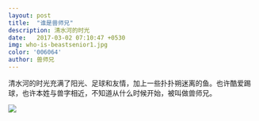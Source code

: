 ```yaml
---
layout: post
title:  "谁是兽师兄"
description: 清水河的时光
date:   2017-03-02 07:10:47 +0530
img: who-is-beastsenior1.jpg
color: '006064'
author: 兽师兄
---
```

清水河的时光充满了阳光、足球和友情，加上一些扑扑朔迷离的鱼。也许酷爱踢球，也许本姓与兽字相近，不知道从什么时候开始，被叫做兽师兄。

![]({{site.baseurl}}/images/who-is-beastsenior2.jpg)